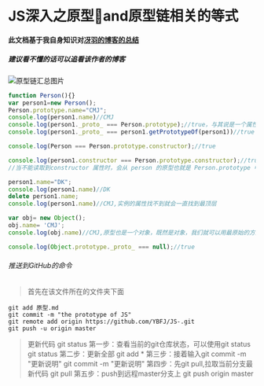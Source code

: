 # JS深入之原型and原型链相关的等式

#### 此文档基于我自身知识对[冴羽的博客的总结](https://github.com/mqyqingfeng/Blog/issues/2)

##### 建议看不懂的话可以追看该作者的博客
![原型链汇总图片](https://github.com/mqyqingfeng/Blog/raw/master/Images/prototype5.png)
````JavaScript
function Person(){}
var person1=new Person();
Person.prototype.name="CMJ";
console.log(person1.name)//CMJ
console.log(person1._proto_ === Person.prototype);//true，与其说是一个属性，不如说是一个 getter/setter，
console.log(person1._proto_ === person1.getPrototypeOf(person1))//true

console.log(Person === Person.prototype.constructor);//true

console.log(person1.constructor === Person.prototype.constructor);//true;获取 person1.constructor 时，其实 person1 中并没有 constructor 属性
//当不能读取到constructor 属性时，会从 person 的原型也就是 Person.prototype 中读取，正好原型中有该属性

person1.name="DK";
console.log(person1.name)//DK
delete person1.name;
console.log(person1.name)//CMJ,实例的属性找不到就会一直找到最顶层

var obj= new Object();
obj.name= 'CMJ';
console.log(obj.name)//CMJ,原型也是一个对象，既然是对象，我们就可以用最原始的方式创建它

console.log(Object.prototype._proto_ === null);//true
````
###### 推送到GitHub的命令
>首先在该文件所在的文件夹下面
```
git add 原型.md
git commit -m "the prototype of JS"
git remote add origin https://github.com/YBFJ/JS-.git
git push -u origin master
```
>更新代码
git status
第一步：查看当前的git仓库状态，可以使用git status
git status
第二步：更新全部
git add *
第三步：接着输入git commit -m "更新说明"
git commit -m "更新说明"
第四步：先git pull,拉取当前分支最新代码
git pull
第五步：push到远程master分支上
git push origin master